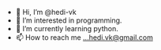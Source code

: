 - 👋 Hi, I’m @hedi-vk
- 👀 I’m interested in programming.
- 🌱 I’m currently learning python.
- 📫 How to reach me ...hedi.vk@gmail.com

<!---
hedi-vk/hedi-vk is a ✨ special ✨ repository because its `README.md` (this file) appears on your GitHub profile.
You can click the Preview link to take a look at your changes.
--->
